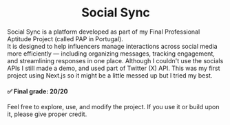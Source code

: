 <h1 align="center">Social Sync</h1>

<div>
  Social Sync is a platform developed as part of my Final Professional Aptitude Project (called PAP in Portugal).
</div>
<div>
  It is designed to help influencers manage interactions across social media more efficiently — including organizing messages, tracking engagement, and streamlining responses in one place. Although I couldn't use the socials APIs I still made a demo, and used part of Twitter (X) API.
  This was my first project using Next.js so it might be a little messed up but I tried my best.
</div>
<h4>
  ✅ Final grade: 20/20
</h4>
Feel free to explore, use, and modify the project.
If you use it or build upon it, please give proper credit.
